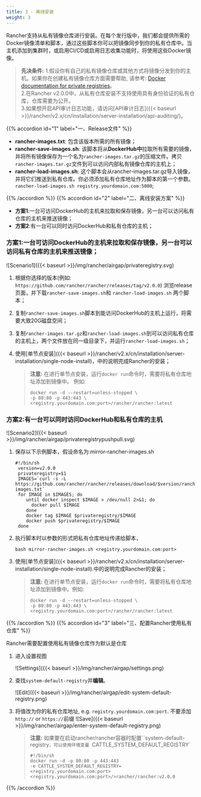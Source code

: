 ```yaml
---
title: 3 - 离线安装
weight: 3
---
```


Rancher支持从私有镜像仓库进行安装。在每个发行版中，我们都会提供所需的Docker镜像清单和脚本，通过这些脚本你可以把镜像同步到你的私有仓库中。当主机添加到集群时，或启用CI/CD或启用日志收集功能时，将使用这些Docker镜像。

>**先决条件:** 1.假设你有自己的私有镜像仓库或其他方式将镜像分发到你的主机。如果你在创建私有镜像仓库方面需要帮助, 请参考: [Docker documentation for private registries](https://docs.docker.com/registry/)。\
> 2.在Rancher v2.0.0中，从私有仓库安装不支持使用具有身份验证的私有仓库，仓库需要为公开。\
> 3.如果想开启API审计日志功能，请访问[API审计日志]({{< baseurl >}}/rancher/v2.x/cn/installation/server-installation/api-auditing/)。

{{% accordion id="1" label="一、Release文件" %}}

- **rancher-images.txt**: 包含该版本所需的所有镜像；
- **rancher-save-images.sh**: 该脚本将从**DockerHub中**拉取所有需要的镜像，并将所有镜像保存为一个名为`rancher-images.tar.gz`的压缩文件。拷贝`rancher-images.tar.gz`文件到可以访问内部私有镜像仓库的主机上；
- **rancher-load-images.sh**: 这个脚本会从rancher-images.tar.gz导入镜像，并将它们推送到私有仓库。你必须添加私有仓库地址作为脚本的第一个参数。`rancher-load-images.sh registry.yourdomain.com:5000`;

{{% /accordion %}}
{{% accordion id="2" label="二、离线安装方案" %}}

- **方案1**:一台可访问DockerHub的主机来拉取和保存镜像，另一台可以访问私有仓库的主机来推送镜像；
- **方案2**:有一台可以同时访问DockerHub和私有仓库的主机；

### **方案1**:一台可访问DockerHub的主机来拉取和保存镜像，另一台可以访问私有仓库的主机来推送镜像；

![Scenario1]({{< baseurl >}}/img/rancher/airgap/privateregistry.svg)

1. 根据你选择的版本(例如: ```https://github.com/rancher/rancher/releases/tag/v2.0.0```) 浏览release页面，并下载`rancher-save-images.sh`和 `rancher-load-images.sh` 两个脚本；
2. 复制`rancher-save-images.sh`脚本到能访问DockerHub的主机上运行，将需要大致20G磁盘空间；
3. 复制`rancher-images.tar.gz`和`rancher-load-images.sh`到可以访问私有仓库的主机上，两个文件放在同一级目录下，并运行`rancher-load-images.sh`；
4. 使用[单节点安装]({{< baseurl >}}/rancher/v2.x/cn/installation/server-installation/single-node-install)，中的说明完成Rancher的安装；

    >**注意:** 在进行单节点安装，运行`docker run`命令时，需要将私有仓库地址添加到镜像中。
    > 例如:
    > ```
    >docker run -d --restart=unless-stopped \
    >-p 80:80 -p 443:443 \
    > <registry.yourdomain.com:port>/rancher/rancher:latest
    > ```

### 方案2:有一台可以同时访问DockerHub和私有仓库的主机

![Scenario2]({{< baseurl >}}/img/rancher/airgap/privateregistrypushpull.svg)

1. 保存以下示例脚本，假设命名为:mirror-rancher-images.sh

    ```
    #!/bin/sh
     version=v2.0.0
     privateregistry=$1
     IMAGES=`curl -s -L https://github.com/rancher/rancher/releases/download/$version/rancher-images.txt`
     for IMAGE in $IMAGES; do
        until docker inspect $IMAGE > /dev/null 2>&1; do
          docker pull $IMAGE
        done
        docker tag $IMAGE $privateregistry/$IMAGE
        docker push $privateregistry/$IMAGE
     done
    ```

2. 执行脚本时以参数的形式把私有仓库地址传递给脚本，

    ```
    bash mirror-rancher-images.sh <registry.yourdomain.com:port>
    ```

3. 使用[单节点安装]({{< baseurl >}}/rancher/v2.x/cn/installation/server-installation/single-node-install).中的说明完成Rancher的安装；

    >**注意:** 在进行单节点安装，运行`docker run`命令时，需要将私有仓库地址添加到镜像中。例如:
    > ```
    >docker run -d --restart=unless-stopped \
    > -p 80:80 -p 443:443 \
    > <registry.yourdomain.com:port>/rancher/rancher:latest
    > ```

{{% /accordion %}}
{{% accordion id="3" label="三、配置Rancher使用私有仓库" %}}

Rancher需要配置使用私有镜像仓库作为默认是仓库

1. 进入设置视图

     ![Settings]({{< baseurl >}}/img/rancher/airgap/settings.png)

2. 查找`system-default-registry`并**编辑**。

     ![Edit]({{< baseurl >}}/img/rancher/airgap/edit-system-default-registry.png)

3. 将值改为你的私有仓库地址, e.g. `registry.yourdomain.com:port`. 不要添加 `http://` or `https://`前缀
     ![Save]({{< baseurl >}}/img/rancher/airgap/enter-system-default-registry.png)

    >**注意:** 如果要在启动rancher/rancher容器时配置``system-default-registry`，可以使用环境变量
    >`CATTLE_SYSTEM_DEFAULT_REGISTRY`
    >```
    >#!/bin/sh
    >docker run -d -p 80:80 -p 443:443
    >-e CATTLE_SYSTEM_DEFAULT_REGISTRY=<registry.yourdomain.com:port>
    ><registry.yourdomain.com:port>/>rancher/rancher:v2.0.0
    >```

{{% /accordion %}}
